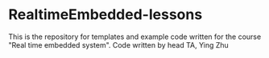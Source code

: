 # RealtimeEmbedded-lessons
This is the repository for templates and example code written for the course "Real time embedded system". Code written by head TA, Ying Zhu
